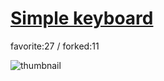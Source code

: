 # [Simple keyboard](http://fl.corge.net/c/aolu)

favorite:27 / forked:11



![thumbnail](./thumbnail.jpg)
